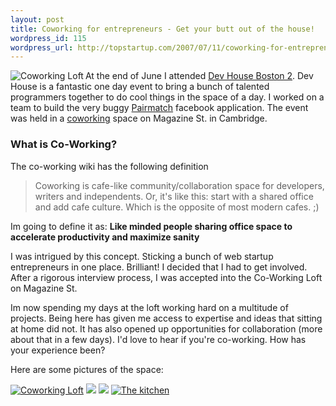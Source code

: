 ```yaml
--- 
layout: post
title: Coworking for entrepreneurs - Get your butt out of the house!
wordpress_id: 115
wordpress_url: http://topstartup.com/2007/07/11/coworking-for-entrepreneurs-get-your-butt-out-of-the-house/
---
```

<a href="http://www.facebook.com/photo.php?pid=30654292&amp;id=17507059" class="tt-facebook-photo"><img src="http://photos-059.ll.facebook.com/photos-ll-sf2p/v107/196/27/17507059/t17507059_30654292_383.jpg" title="Coworking Loft" alt="Coworking Loft" align="left" border="0" /></a>  At the end of June I attended <a href="http://devboston.pbwiki.com/">Dev House Boston 2</a>. Dev House is a fantastic one day event to bring a bunch of talented programmers together to do cool things in the space of a day. I worked on a team to build the very buggy <a href="http://apps.facebook.com/pairmatch">Pairmatch</a> facebook application. The event was held in a <a href="http://coworking.pbwiki.com/">coworking</a> space on Magazine St. in Cambridge.<!--more-->
<h3>What is Co-Working?</h3>
The co-working wiki has the following definition
<blockquote>Coworking is cafe-like community/collaboration space for developers, writers and independents.
Or, it's like this: start with a shared office and add cafe culture. Which is the opposite of most modern cafes. ;)</blockquote>
Im going to define it as: <strong>Like minded people sharing office space to accelerate productivity and maximize sanity</strong>

I was intrigued by this concept. Sticking a bunch of web startup entrepreneurs in one place. Brilliant! I decided that I had to get involved. After a rigorous interview process, I was accepted into the Co-Working Loft on Magazine St.

Im now spending my days at the loft working hard on a multitude of projects. Being here has given me access to expertise and ideas that sitting at home did not. It has also opened up opportunities for collaboration (more about that in a few days). I'd love to hear if you're co-working. How has your experience been?

Here are some pictures of the space:

<a href="http://www.facebook.com/photo.php?pid=30654292&amp;id=17507059" class="tt-facebook-photo"><img src="http://photos-059.ll.facebook.com/photos-ll-sf2p/v107/196/27/17507059/s17507059_30654292_383.jpg" alt="Coworking Loft" border="0" /></a> <a href="http://www.facebook.com/photo.php?pid=30654293&amp;id=17507059" class="tt-facebook-photo"><img src="http://photos-059.ll.facebook.com/photos-ll-sf2p/v107/196/27/17507059/s17507059_30654293_2647.jpg" border="0" /></a> <a href="http://www.facebook.com/photo.php?pid=30654294&amp;id=17507059" class="tt-facebook-photo"><img src="http://photos-059.ll.facebook.com/photos-ll-sf2p/v107/196/27/17507059/s17507059_30654294_7841.jpg" border="0" /></a> <a href="http://www.facebook.com/photo.php?pid=30654295&amp;id=17507059" class="tt-facebook-photo"><img src="http://photos-059.ll.facebook.com/photos-ll-sf2p/v107/196/27/17507059/s17507059_30654295_2649.jpg" alt="The kitchen" border="0" /></a>
